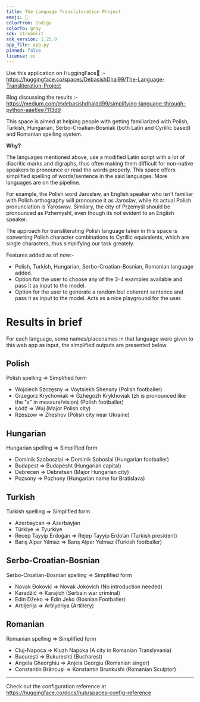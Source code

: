 ```yaml
---
title: The Language Transliteration Project
emoji: 🔡
colorFrom: indigo
colorTo: gray
sdk: streamlit
sdk_version: 1.25.0
app_file: app.py
pinned: false
license: cc
---
```

Use this application on HuggingFace🤗 :- https://huggingface.co/spaces/DebasishDhal99/The-Language-Transliteration-Project

Blog discussing the results :- https://medium.com/@debasishdhaldd99/simplifying-language-through-python-aae6ee7113d9

This space is aimed at helping people with getting familiarized with Polish, Turkish, Hungarian, Serbo-Croatian-Bosniak (both Latin and Cyrillic based) and Romanian spelling system. 

**Why?**

The languages mentioned above, use a modified Latin script with a lot of diacritic marks and digraphs, thus often making them difficult for non-native speakers to pronounce or read the words 
properly. This space offers simplified spelling of words/sentence in the said languages. More languages are on the pipeline.

For example, the Polish word Jarosław, an English speaker who isn't familiar with Polish orthography will pronounce it as Jaroslav, while its actual Polish pronunciation 
is Yaroswav. Similary, the city of Przemyśl should be pronounced as Pzhemyshl, even though its not evident to an English speaker.

The approach for transliterating Polish language taken in this space is converting Polish character combinations to Cyrillic equivalents, which are single characters, thus 
simplifying our task greately.

Features added as of now:- 
-    Polish, Turkish, Hungarian, Serbo-Croatian-Bosnian, Romanian language added.
-    Option for the user to choose any of the 3-4 examples available and pass it as input to the model.
-    Option for the user to generate a random but coherent sentence and pass it as input to the model. Acts as a nice playground for the user.

# Results in brief
For each language, some names/placenames in that language were given to this web app as input, the simplified outputs are presented below. 

## Polish 
Polish spelling => Simplified form

- Wojciech Szczęsny => Voytsiekh Shensny (Polish footballer)
- Grzegorz Krychowiak => Gzhegozh Krykhoviak (zh is pronounced like the "s" in measure/vision) (Polish footballer)
- Łódź => Wuj (Major Polish city)
- Rzeszow => Zheshov (Polish city near Ukraine)

## Hungarian
Hungarian spelling => Simplified form

- Dominik Szoboszlai => Dominik Soboslai (Hungarian footballer)
- Budapest => Budapesht (Hungarian capital)
- Debrecen => Debretsen (Major Hungarian city)
- Pozsony => Pozhony (Hungarian name for Bratislava)

## Turkish
Turkish spelling => Simplified form

- Azerbaycan => Azerbayjan
- Türkiye => Tyurkiye
- Recep Tayyip Erdoğan => Rejep Tayyip Erdo’an (Turkish president)
- Barış Alper Yılmaz => Barış Alper Yelmaz (Turkish footballer)

## Serbo-Croatian-Bosnian
Serbo-Croatian-Bosnian spelling => Simplified form

- Novak Đoković => Novak Jokovich (No introduction needed)
- Karadžić => Karajich (Serbain war criminal)
- Edin Džeko => Edin Jeko (Bosnian Footballer)
- Artiljerija => Artilyeriya (Artillery)

## Romanian
Romanian spelling => Simplified form

- Cluj-Napoca => Kluzh Napoka (A city in Romanian Translyvania)
- București => Bukureshti (Bucharest)
- Angela Gheorghiu => Anjela Georgiu (Romanian singer)
- Constantin Brâncuși => Konstantin Brunkushi (Romanian Sculptor)


*************************************************************************************************
Check out the configuration reference at https://huggingface.co/docs/hub/spaces-config-reference
